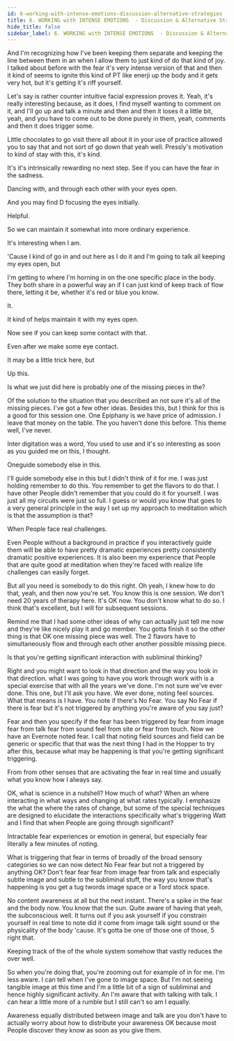 ```yaml
---
id: 6-working-with-intense-emotions-discussion-alternative-strategies
title: 6. WORKING with INTENSE EMOTIONS  - Discussion & Alternative Strategies
hide_title: false
sidebar_label: 6. WORKING with INTENSE EMOTIONS  - Discussion & Alternative Strategies
---
```

And I'm recognizing how I've been keeping them separate and keeping the line between them in an when I allow them to just kind of do that kind of joy. I talked about before with the fear it's very intense version of that and then it kind of seems to ignite this kind of PT like enerji up the body and it gets very hot, but it's getting it's riff yourself.

Let's say is rather counter intuitive facial expression proves it. Yeah, it's really interesting because, as it does, I find myself wanting to comment on it, and I'll go up and talk a minute and then and then it loses it a little bit, yeah, and you have to come out to be done purely in them, yeah, comments and then it does trigger some.

Little chocolates to go visit there all about it in your use of practice allowed you to say that and not sort of go down that yeah well. Pressly's motivation to kind of stay with this, it's kind.

It's it's intrinsically rewarding no next step. See if you can have the fear in the sadness.

Dancing with, and through each other with your eyes open.

And you may find D focusing the eyes initially.

Helpful.

So we can maintain it somewhat into more ordinary experience.

It's interesting when I am.

'Cause I kind of go in and out here as I do it and I'm going to talk all keeping my eyes open, but

I'm getting to where I'm horning in on the one specific place in the body. They both share in a powerful way an if I can just kind of keep track of flow there, letting it be, whether it's red or blue you know.

It.

It kind of helps maintain it with my eyes open.

Now see if you can keep some contact with that.

Even after we make some eye contact.

It may be a little trick here, but

Up this.

Is what we just did here is probably one of the missing pieces in the?

Of the solution to the situation that you described an not sure it's all of the missing pieces. I've got a few other ideas. Besides this, but I think for this is a good for this session one. One Epiphany is we have price of admission. I leave that money on the table. The you haven't done this before. This theme well, I've never.

Inter digitation was a word, You used to use and it's so interesting as soon as you guided me on this, I thought.

Oneguide somebody else in this.

I'll guide somebody else in this but I didn't think of it for me. I was just holding remember to do this. You remember to get the flavors to do that. I have other People didn't remember that you could do it for yourself. I was just all my circuits were just so full. I guess or would you know that goes to a very general principle in the way I set up my approach to meditation which is that the assumption is that?

When People face real challenges.

Even People without a background in practice if you interactively guide them will be able to have pretty dramatic experiences pretty consistently dramatic positive experiences. It is also been my experience that People that are quite good at meditation when they're faced with realize life challenges can easily forget.

But all you need is somebody to do this right. Oh yeah, I knew how to do that, yeah, and then now you're set. You know this is one session. We don't need 20 years of therapy here. It's OK now. You don't know what to do so. I think that's excellent, but I will for subsequent sessions.

Remind me that I had some other ideas of why can actually just tell me now and they're like nicely play it and go member. You gotta finish it so the other thing is that OK one missing piece was well. The 2 flavors have to simultaneously flow and through each other another possible missing piece.

Is that you're getting significant interaction with subliminal thinking?

Right and you might want to look in that direction and the way you look in that direction. what I was going to have you work through work with is a special exercise that with all the years we've done. I'm not sure we've ever done. This one, but I'll ask you have. We ever done, noting feel sources. What that means is I have. You note if there's No Fear. You say No Fear if there is fear but it's not triggered by anything you're aware of you say just?

Fear and then you specify if the fear has been triggered by fear from image fear from talk fear from sound feel from site or fear from touch. Now we have an Evernote noted fear. I call that noting field sources and field can be generic or specific that that was the next thing I had in the Hopper to try after this, because what may be happening is that you're getting significant triggering.

From from other senses that are activating the fear in real time and usually what you know how I always say.

OK, what is science in a nutshell? How much of what? When an where interacting in what ways and changing at what rates typically. I emphasize the what the where the rates of change, but some of the special techniques are designed to elucidate the interactions specifically what's triggering Watt and I find that when People are going through significant?

Intractable fear experiences or emotion in general, but especially fear literally a few minutes of noting.

What is triggering that fear in terms of broadly of the broad sensory categories so we can now detect No Fear fear but not a triggered by anything OK? Don't fear fear fear from image fear from talk and especially subtle image and subtle to the subliminal stuff, the way you know that's happening is you get a tug twords image space or a Tord stock space.

No content awareness at all but the next instant. There's a spike in the fear and the body now. You know that the sun. Quite aware of having that yeah, the subconscious well. It turns out if you ask yourself if you constrain yourself in real time to note did it come from image talk sight sound or the physicality of the body 'cause. It's gotta be one of those one of those, 5 right that.

Keeping track of the of the whole system somehow that vastly reduces the over well.

So when you're doing that, you're zooming out for example of in for me. I'm less aware. I can tell when I've gone to image space. But I'm not seeing tangible image at this time and I'm a little bit of a sign of subliminal and hence highly significant activity. An I'm aware that with talking with talk. I can hear a little more of a rumble but I still can't so am I equally.

Awareness equally distributed between image and talk are you don't have to actually worry about how to distribute your awareness OK because most People discover they know as soon as you give them.

